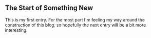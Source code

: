 ## The Start of Something New

This is my first entry.  For the most part I'm feeling my way around the construction of this blog, so hopefully the next entry will be a bit more interesting.